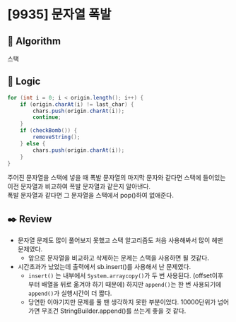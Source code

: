 # [9935] 문자열 폭발

## :pushpin: **Algorithm**

스택

## :round_pushpin: **Logic**

```java
for (int i = 0; i < origin.length(); i++) {
    if (origin.charAt(i) != last_char) {
        chars.push(origin.charAt(i));
        continue;
    }
    if (checkBomb()) {
        removeString();
    } else {
        chars.push(origin.charAt(i));
    }
}
```
주어진 문자열을 스택에 넣을 때 폭발 문자열의 마지막 문자와 같다면 스택에 들어있는 이전 문자열과 비교하여 폭발 문자열과 같은지 알아낸다.<br/>
폭발 문자열과 같다면 그 문자열을 스택에서 pop()하여 없애준다.

## :black_nib: **Review**
- 문자열 문제도 많이 풀어보지 못했고 스택 알고리즘도 처음 사용해봐서 많이 헤맨 문제였다.
    - 앞으로 문자열을 비교하고 삭제하는 문제는 스택을 사용하면 될 것같다. 
- 시간초과가 났었는데 출력에서 sb.insert()를 사용해서 난 문제였다. 
    - `insert()` 는 내부에서 `System.arraycopy()`가 두 번 사용된다. (offset이후 부터 배열을 뒤로 옮겨야 하기 때문에) 하지만 `append()`는 한 번 사용되기에 `append()`가 실행시간이 더 짧다.
    - 당연한 이야기지만 문제를 풀 땐 생각하지 못한 부분이었다. 10000단위가 넘어가면 무조건 StringBuilder.append()를 쓰는게 좋을 것 같다.